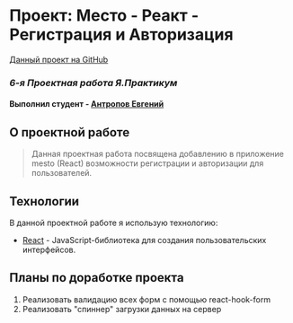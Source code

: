 
# Проект: Место - Реакт - Регистрация и Авторизация
[Данный проект на GitHub](https://github.com/squaredbusinessman/react-mesto-auth)

### _6-я Проектная работа Я.Практикум_
#### Выполнил студент - [Антропов Евгений](https://t.me/squaredbusinessman)

## О проектной работе
>Данная проектная работа посвящена добавлению в приложение mesto (React) возможности регистрации и авторизации для пользователей.

## Технологии

В данной проектной работе я использую технологию:

* [React](https://ru.reactjs.org/) - JavaScript-библиотека для создания пользовательских интерфейсов.

## Планы по доработке проекта

1. Реализовать валидацию всех форм с помощью react-hook-form
2. Реализовать "спиннер" загрузки данных на сервер
